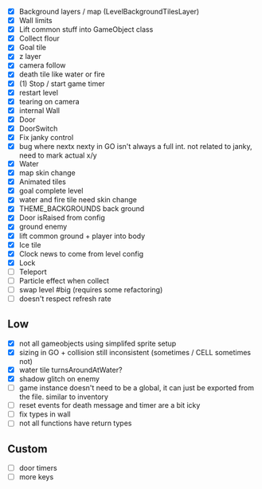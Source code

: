 - [x] Background layers / map (LevelBackgroundTilesLayer)
- [x] Wall limits
- [x] Lift common stuff into GameObject class
- [x] Collect flour
- [x] Goal tile
- [x] z layer
- [x] camera follow
- [x] death tile like water or fire
- [x] (1) Stop / start game timer
- [x] restart level
- [x] tearing on camera
- [x] internal Wall
- [x] Door
- [x] DoorSwitch
- [x] Fix janky control
- [x] bug where nextx nexty in GO isn't always a full int. not related to janky, need to mark actual x/y
- [x] Water
- [x] map skin change
- [x] Animated tiles
- [x] goal complete level
- [x] water and fire tile need skin change
- [x] THEME_BACKGROUNDS back ground
- [x] Door isRaised from config
- [x] ground enemy
- [x] lift common ground + player into body
- [x] Ice tile
- [x] Clock news to come from level config
- [x] Lock
- [ ] Teleport
- [ ] Particle effect when collect
- [ ] swap level #big (requires some refactoring)
- [ ] doesn't respect refresh rate

## Low

- [x] not all gameobjects using simplifed sprite setup
- [x] sizing in GO + collision still inconsistent (sometimes / CELL sometimes not)
- [x] water tile turnsAroundAtWater?
- [x] shadow glitch on enemy
- [ ] game instance doesn't need to be a global, it can just be exported from the file. similar to inventory
- [ ] reset events for death message and timer are a bit icky
- [ ] fix types in wall
- [ ] not all functions have return types

## Custom

- [ ] door timers
- [ ] more keys
